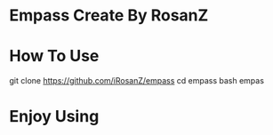 # Empass Create By RosanZ
# How To Use
git clone https://github.com/iRosanZ/empass
cd empass
bash empas

# Enjoy Using
